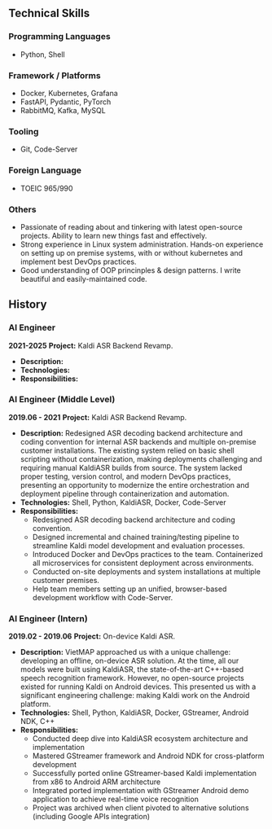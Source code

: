 
## Technical Skills
### Programming Languages
- Python, Shell

### Framework / Platforms
- Docker, Kubernetes, Grafana
- FastAPI, Pydantic, PyTorch
- RabbitMQ, Kafka, MySQL

### Tooling
- Git, Code-Server

### Foreign Language
- TOEIC 965/990


### Others
- Passionate of reading about and tinkering with latest open-source projects. Ability to learn new things fast and effectively.
- Strong experience in Linux system administration. Hands-on experience on setting up on premise systems, with or without kubernetes and implement best DevOps practices.
- Good understanding of OOP princinples & design patterns. I write beautiful and easily-maintained code.


## History


### AI Engineer
**2021-2025**
**Project:** Kaldi ASR Backend Revamp.
- **Description:**
- **Technologies:**
- **Responsibilities:**


### AI Engineer (Middle Level)
**2019.06 - 2021**
**Project:** Kaldi ASR Backend Revamp.
- **Description:** Redesigned ASR decoding backend architecture and coding convention for internal ASR backends and multiple on-premise customer installations. The existing system relied on basic shell scripting without containerization, making deployments challenging and requiring manual KaldiASR builds from source. The system lacked proper testing, version control, and modern DevOps practices, presenting an opportunity to modernize the entire orchestration and deployment pipeline through containerization and automation.
- **Technologies:** Shell, Python, KaldiASR, Docker, Code-Server
- **Responsibilities:**
    - Redesigned ASR decoding backend architecture and coding convention.
    - Designed incremental and chained training/testing pipeline to streamline Kaldi model development and evaluation processes.
    - Introduced Docker and DevOps practices to the team. Containerized all microservices for consistent deployment across environments.
    - Conducted on-site deployments and system installations at multiple customer premises.
    - Help team members setting up an unified, browser-based development workflow with Code-Server.

### AI Engineer (Intern)
**2019.02 - 2019.06**
**Project:** On-device Kaldi ASR.
- **Description:** VietMAP approached us with a unique challenge: developing an offline, on-device ASR solution. At the time, all our models were built using KaldiASR, the state-of-the-art C++-based speech recognition framework. However, no open-source projects existed for running Kaldi on Android devices. This presented us with a significant engineering challenge: making Kaldi work on the Android platform.
- **Technologies:** Shell, Python, KaldiASR, Docker, GStreamer, Android NDK, C++
- **Responsibilities:**
  - Conducted deep dive into KaldiASR ecosystem architecture and implementation
  - Mastered GStreamer framework and Android NDK for cross-platform development
  - Successfully ported online GStreamer-based Kaldi implementation from x86 to Android ARM architecture
  - Integrated ported implementation with GStreamer Android demo application to achieve real-time voice recognition
  - Project was archived when client pivoted to alternative solutions (including Google APIs integration)
